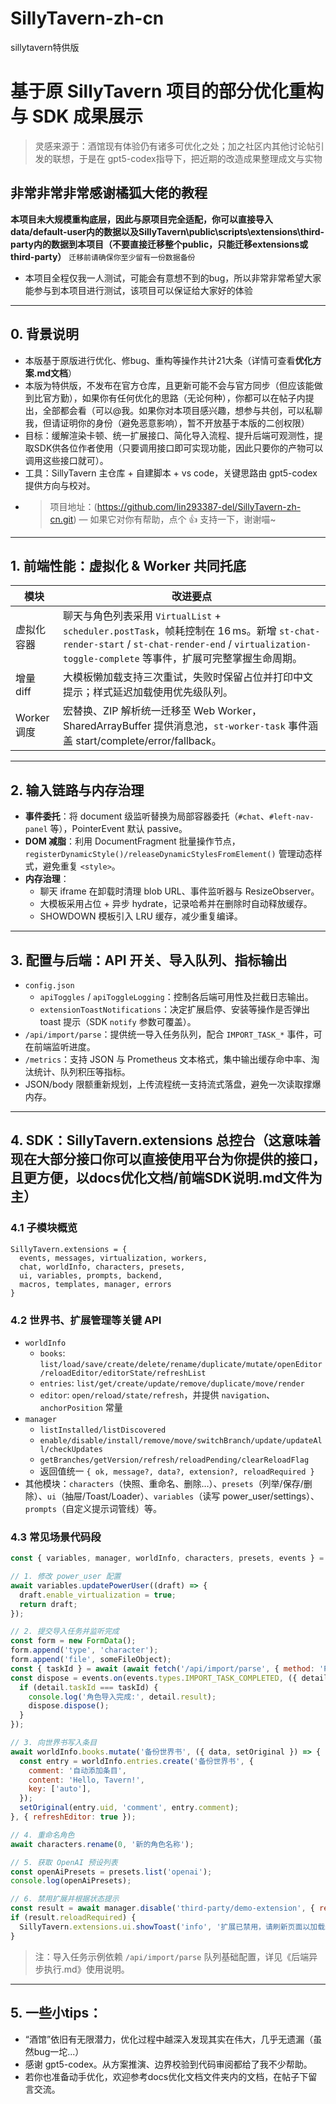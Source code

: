 # SillyTavern-zh-cn
sillytavern特供版
# 基于原 SillyTavern 项目的部分优化重构与 SDK 成果展示

> 灵感来源于：酒馆现有体验仍有诸多可优化之处；加之社区内其他讨论帖引发的联想，于是在 gpt5-codex指导下，把近期的改造成果整理成文与实物

## 非常非常非常感谢橘狐大佬的教程

**本项目未大规模重构底层，因此与原项目完全适配，你可以直接导入data/default-user内的数据以及SillyTavern\public\scripts\extensions\third-party内的数据到本项目（不要直接迁移整个public，只能迁移extensions或third-party）**
```迁移前请确保你至少留有一份数据备份```
- 本项目全程仅我一人测试，可能会有意想不到的bug，所以非常非常希望大家能参与到本项目进行测试，该项目可以保证给大家好的体验

---

## 0. 背景说明
- 本版基于原版进行优化、修bug、重构等操作共计21大条（详情可查看**优化方案.md文档**）
- 本版为特供版，不发布在官方仓库，且更新可能不会与官方同步（但应该能做到比官方勤），如果你有任何优化的思路（无论何种），你都可以在帖子内提出，全部都会看（可以@我。如果你对本项目感兴趣，想参与共创，可以私聊我，但请证明你的身份（避免恶意影响），暂不开放基于本版的二创权限）
- 目标：缓解渲染卡顿、统一扩展接口、简化导入流程、提升后端可观测性，提取SDK供各位作者使用（只要调用接口即可实现功能，因此只要你的产物可以调用这些接口就可）。
- 工具：SillyTavern 主仓库 + 自建脚本 + vs code，关键思路由 gpt5-codex 提供方向与校对。
- > 项目地址：(https://github.com/lin293387-del/SillyTavern-zh-cn.git) — 如果它对你有帮助，点个 👍 支持一下，谢谢喵~

---

## 1. 前端性能：虚拟化 & Worker 共同托底

| 模块 | 改进要点 |
| ---- | -------- |
| 虚拟化容器 | 聊天与角色列表采用 `VirtualList` + `scheduler.postTask`，帧耗控制在 16 ms。新增 `st-chat-render-start` / `st-chat-render-end` / `virtualization-toggle-complete` 等事件，扩展可完整掌握生命周期。 |
| 增量 diff | 大模板懒加载支持三次重试，失败时保留占位并打印中文提示；样式延迟加载使用优先级队列。 |
| Worker 调度 |宏替换、ZIP 解析统一迁移至 Web Worker，SharedArrayBuffer 提供消息池，`st-worker-task` 事件涵盖 start/complete/error/fallback。 |

---

## 2. 输入链路与内存治理

- **事件委托**：将 document 级监听替换为局部容器委托（`#chat`、`#left-nav-panel` 等），PointerEvent 默认 passive。
- **DOM 减脂**：利用 DocumentFragment 批量操作节点，`registerDynamicStyle()/releaseDynamicStylesFromElement()` 管理动态样式，避免重复 `<style>`。
- **内存治理**：
  - 聊天 iframe 在卸载时清理 blob URL、事件监听器与 ResizeObserver。
  - 大模板采用占位 + 异步 hydrate，记录哈希并在删除时自动释放缓存。
  - SHOWDOWN 模板引入 LRU 缓存，减少重复编译。

---

## 3. 配置与后端：API 开关、导入队列、指标输出

- `config.json`
  - `apiToggles` / `apiToggleLogging`：控制各后端可用性及拦截日志输出。
  - `extensionToastNotifications`：决定扩展启停、安装等操作是否弹出 toast 提示（SDK `notify` 参数可覆盖）。
- `/api/import/parse`：提供统一导入任务队列，配合 `IMPORT_TASK_*` 事件，可在前端监听进度。
- `/metrics`：支持 JSON 与 Prometheus 文本格式，集中输出缓存命中率、淘汰统计、队列积压等指标。
- JSON/body 限额重新规划，上传流程统一支持流式落盘，避免一次读取撑爆内存。

---

## 4. SDK：SillyTavern.extensions 总控台（这意味着现在大部分接口你可以直接使用平台为你提供的接口，且更方便，以docs优化文档/前端SDK说明.md文件为主）

### 4.1 子模块概览

```
SillyTavern.extensions = {
  events, messages, virtualization, workers,
  chat, worldInfo, characters, presets,
  ui, variables, prompts, backend,
  macros, templates, manager, errors
}
```

### 4.2 世界书、扩展管理等关键 API

- `worldInfo`
  - `books`: `list/load/save/create/delete/rename/duplicate/mutate/openEditor/reloadEditor/editorState/refreshList`
  - `entries`: `list/get/create/update/remove/duplicate/move/render`
  - `editor`: `open/reload/state/refresh`，并提供 `navigation`、`anchorPosition` 常量
- `manager`
  - `listInstalled/listDiscovered`
  - `enable/disable/install/remove/move/switchBranch/update/updateAll/checkUpdates`
  - `getBranches/getVersion/refresh/reloadPending/clearReloadFlag`
  - 返回值统一 `{ ok, message?, data?, extension?, reloadRequired }`
- 其他模块：`characters`（快照、重命名、删除…）、`presets`（列举/保存/删除）、`ui`（抽屉/Toast/Loader）、`variables`（读写 power_user/settings）、`prompts`（自定义提示词管线）等。

### 4.3 常见场景代码段

```javascript
const { variables, manager, worldInfo, characters, presets, events } = SillyTavern.extensions;

// 1. 修改 power_user 配置
await variables.updatePowerUser((draft) => {
  draft.enable_virtualization = true;
  return draft;
});

// 2. 提交导入任务并监听完成
const form = new FormData();
form.append('type', 'character');
form.append('file', someFileObject);
const { taskId } = await (await fetch('/api/import/parse', { method: 'POST', body: form })).json();
const dispose = events.on(events.types.IMPORT_TASK_COMPLETED, ({ detail }) => {
  if (detail.taskId === taskId) {
    console.log('角色导入完成:', detail.result);
    dispose.dispose();
  }
});

// 3. 向世界书写入条目
await worldInfo.books.mutate('备份世界书', ({ data, setOriginal }) => {
  const entry = worldInfo.entries.create('备份世界书', {
    comment: '自动添加条目',
    content: 'Hello, Tavern!',
    key: ['auto'],
  });
  setOriginal(entry.uid, 'comment', entry.comment);
}, { refreshEditor: true });

// 4. 重命名角色
await characters.rename(0, '新的角色名称');

// 5. 获取 OpenAI 预设列表
const openAiPresets = presets.list('openai');
console.log(openAiPresets);

// 6. 禁用扩展并根据状态提示
const result = await manager.disable('third-party/demo-extension', { reload: false });
if (result.reloadRequired) {
  SillyTavern.extensions.ui.showToast('info', '扩展已禁用，请刷新页面以加载最新状态');
}
```

> 注：导入任务示例依赖 `/api/import/parse` 队列基础配置，详见《后端异步执行.md》使用说明。

---

## 5. 一些小tips：

- “酒馆”依旧有无限潜力，优化过程中越深入发现其实在伟大，几乎无遗漏（虽然bug一坨...）
- 感谢 gpt5-codex。从方案推演、边界校验到代码审阅都给了我不少帮助。
- 若你也准备动手优化，欢迎参考docs优化文档文件夹内的文档，在帖子下留言交流。


